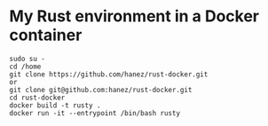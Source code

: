 # My Rust environment in a Docker container

    sudo su -
    cd /home
    git clone https://github.com/hanez/rust-docker.git
    or
    git clone git@github.com:hanez/rust-docker.git
    cd rust-docker
    docker build -t rusty .
    docker run -it --entrypoint /bin/bash rusty
 
